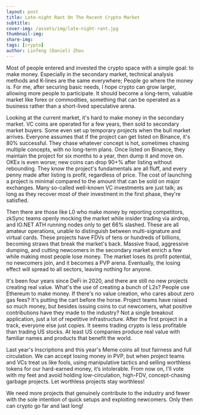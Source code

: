 ```yaml
---
layout: post
title: Late-night Rant On The Recent Crypto Market
subtitle:
cover-img: /assets/img/late-night-rant.jpg
thumbnail-img: 
share-img: 
tags: [crypto]
author: Linfeng (Daniel) Zhou
---
```


Most of people entered and invested the crypto space with a simple goal: to make money. Especially in the secondary market, technical analysis methods and K-lines are the same everywhere; People go where the money is. For me, after securing basic needs, I hope crypto can grow larger, allowing more people to participate. It should become a long-term, valuable market like forex or commodities, something that can be operated as a business rather than a short-lived speculative arena.

Looking at the current market, it's hard to make money in the secondary market. VC coins are operated for a few years, then sold to secondary market buyers. Some even set up temporary projects when the bull market arrives. Everyone assumes that if the project can get listed on Binance, it's 80% successful. They chase whatever concept is hot, sometimes chasing multiple concepts, with no long-term plans. Once listed on Binance, they maintain the project for six months to a year, then dump it and move on. OKEx is even worse; new coins can drop 90+% after listing without rebounding. They know the project's fundamentals are all fluff, and every penny made after listing is profit, regardless of price. The cost of launching a project is minimal compared to the amount that can be sold on major exchanges. Many so-called well-known VC investments are just talk; as long as they recover most of their investment in the first phase, they're satisfied.

Then there are those like L0 who make money by reporting competitors, zkSync teams openly mocking the market while insider trading via airdrop, and IO.NET ATH running nodes only to get 66% slashed. These are all amateur operations, unable to distinguish between multi-signature and virtual cards. These projects have FDVs of tens or hundreds of billions, becoming straws that break the market's back. Massive fraud, aggressive dumping, and cutting newcomers in the secondary market enrich a few while making most people lose money. The market loses its profit potential, no newcomers join, and it becomes a PVP arena. Eventually, the losing effect will spread to all sectors, leaving nothing for anyone.

It's been four years since DeFi in 2020, and there are still no new projects creating real value. What's the use of creating a bunch of L2s? People use Ethereum to make money. If there's no value creation, who cares about zero gas fees? It's putting the cart before the horse. Project teams have raised so much money, but besides issuing coins to cut newcomers, what positive contributions have they made to the industry? Not a single breakout application, just a lot of repetitive infrastructure. After the first project in a track, everyone else just copies. It seems trading crypto is less profitable than trading US stocks. At least US companies produce real value with familiar names and products that benefit the world.

Last year's Inscriptions and this year's Meme coins all tout fairness and full circulation. We can accept losing money in PVP, but when project teams and VCs treat us like fools, using manipulative tactics and selling worthless tokens for our hard-earned money, it’s intolerable. From now on, I'll vote with my feet and avoid holding low-circulation, high-FDV, concept-chasing garbage projects. Let worthless projects stay worthless!

We need more projects that genuinely contribute to the industry and fewer with the sole intention of quick setups and exploiting newcomers. Only then can crypto go far and last long!